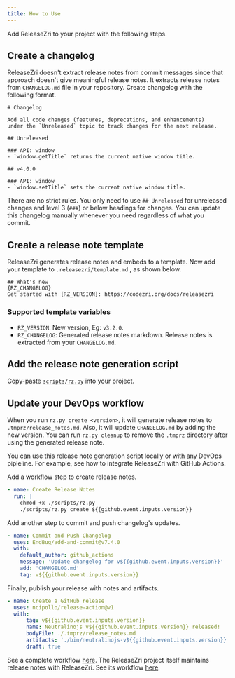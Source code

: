 ```yaml
---
title: How to Use
---
```


Add ReleaseZri to your project with the following steps.

## Create a changelog

ReleaseZri doesn't extract release notes from commit messages since that approach doesn't give meaningful
release notes. It extracts release notes from `CHANGELOG.md` file in your repository. Create changelog with
the following format.

```
# Changelog

Add all code changes (features, deprecations, and enhancements)
under the `Unreleased` topic to track changes for the next release.

## Unreleased

### API: window
- `window.getTitle` returns the current native window title.

## v4.0.0

### API: window
- `window.setTitle` sets the current native window title.
```

There are no strict rules. You only need to use `## Unreleased` for unreleased changes and
level 3 (`###`) or below headings for changes. You can update this changelog manually whenever you need regardless of
what you commit.

## Create a release note template

ReleaseZri generates release notes and embeds to a template. Now add your template to `.releasezri/template.md`
, as shown below.

```
## What's new
{RZ_CHANGELOG}
Get started with {RZ_VERSION}: https://codezri.org/docs/releasezri
```

### Supported template variables

- `RZ_VERSION`: New version, Eg: `v3.2.0`.
- `RZ_CHANGELOG`: Generated release notes markdown. Release notes is extracted from your `CHANGELOG.md`.

## Add the release note generation script

Copy-paste [`scripts/rz.py`](https://github.com/codezri/releasezri/blob/main/scripts/rz.py) into your project.

## Update your DevOps workflow

When you run `rz.py create <version>`, it will generate release notes to `.tmprz/release_notes.md`. Also,
it will update `CHANGELOG.md` by adding the new version. You can run `rz.py cleanup` to remove
the `.tmprz` directory after using the generated release note.

You can use this release note generation script locally or with any DevOps pipleline. For example, see how to
integrate ReleaseZri with GitHub Actions.

Add a workflow step to create release notes.

```yaml
- name: Create Release Notes
  run: |
    chmod +x ./scripts/rz.py
    ./scripts/rz.py create ${{github.event.inputs.version}}
```

Add another step to commit and push changelog's updates.

```yaml
- name: Commit and Push Changelog
  uses: EndBug/add-and-commit@v7.4.0
  with:
    default_author: github_actions
    message: 'Update changelog for v${{github.event.inputs.version}}'
    add: 'CHANGELOG.md'
    tag: v${{github.event.inputs.version}}
```

Finally, publish your release with notes and artifacts.

```yaml
- name: Create a GitHub release
  uses: ncipollo/release-action@v1
  with:
      tag: v${{github.event.inputs.version}}
      name: Neutralinojs v${{github.event.inputs.version}} released!
      bodyFile: ./.tmprz/release_notes.md
      artifacts: './bin/neutralinojs-v${{github.event.inputs.version}}.zip'
      draft: true
```

See a complete workflow
[here](https://github.com/neutralinojs/neutralinojs/blob/main/.github/workflows/create_release.yml).
The ReleaseZri project itself maintains release notes with ReleaseZri.
See its workflow [here](https://github.com/codezri/releasezri/blob/main/.github/workflows/create-release.yml).
